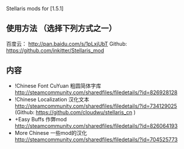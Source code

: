 Stellaris mods for [1.5.1]

## 使用方法 （选择下列方式之一）

百度云： http://pan.baidu.com/s/1pLxjUbT 
Github: https://github.com/inkitter/Stellaris_mod

## 内容

* !Chinese Font CuYuan 粗圆简体字库 http://steamcommunity.com/sharedfiles/filedetails/?id=826928128
* !Chinese Localization 汉化文本 http://steamcommunity.com/sharedfiles/filedetails/?id=734129025 (Github: https://github.com/cloudwu/stellaris_cn )
* +Easy Buffs 作弊mod http://steamcommunity.com/sharedfiles/filedetails/?id=826064193
* More Chinese 一些mod的汉化 http://steamcommunity.com/sharedfiles/filedetails/?id=704525773